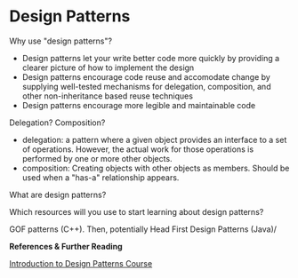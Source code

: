 # Design Patterns

Why use "design patterns"?

* Design patterns let your write better code more quickly by providing a clearer picture of how to implement the design
* Design patterns encourage code reuse and accomodate change by supplying well-tested mechanisms for delegation, composition, and other non-inheritance based reuse techniques
* Design patterns encourage more legible and maintainable code

Delegation? Composition?

* delegation: a pattern where a given object provides an interface to a set of operations. However, the actual work for those operations is performed by one or more other objects.
* composition: Creating objects with other objects as members. Should be used when a "has-a" relationship appears.

What are design patterns?

Which resources will you use to start learning about design patterns?

GOF patterns (C++). Then, potentially Head First Design Patterns (Java)/

**References & Further Reading**

[Introduction to Design Patterns Course](https://www.gofpatterns.com/design-patterns/module1/intro-design-patterns.php)